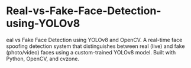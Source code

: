 # Real-vs-Fake-Face-Detection-using-YOLOv8
eal vs Fake Face Detection using YOLOv8 and OpenCV. A real-time face spoofing detection system that distinguishes between real (live) and fake (photo/video) faces using a custom-trained YOLOv8 model. Built with Python, OpenCV, and cvzone.
